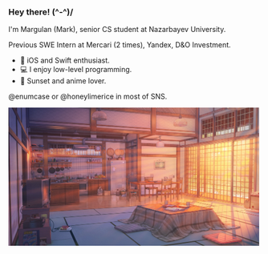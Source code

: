 ### Hey there! (^-^)/

I'm Margulan (Mark), senior CS student at Nazarbayev University.

Previous SWE Intern at Mercari (2 times), Yandex, D&O Investment.

- 🍎 iOS and Swift enthusiast. 
- 💻 I enjoy low-level programming.
- 🌇 Sunset and anime lover.

@enumcase or @honeylimerice in most of SNS.

<img src="https://github.com/enumcase/enumcase/blob/main/assets/background.jpg" width="500">
